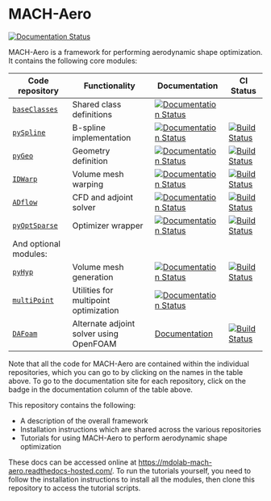 # MACH-Aero
[![Documentation Status](https://readthedocs.com/projects/mdolab-mach-aero/badge/?version=latest)](https://mdolab-mach-aero.readthedocs-hosted.com/en/latest/?badge=latest)

MACH-Aero is a framework for performing aerodynamic shape optimization.
It contains the following core modules:

| Code repository | Functionality | Documentation | CI Status |
| --------------- | ------------- | ------------- | --------- |
| [`baseClasses`](https://github.com/mdolab/baseclasses) | Shared class definitions | [![Documentation Status](https://readthedocs.com/projects/mdolab-baseclasses/badge/?version=latest)](https://mdolab-baseclasses.readthedocs-hosted.com/?badge=latest) |  |
| [`pySpline`](https://github.com/mdolab/pyspline) | B-spline implementation | [![Documentation Status](https://readthedocs.com/projects/mdolab-pyspline/badge/?version=latest)](https://mdolab-pyspline.readthedocs-hosted.com/en/latest/?badge=latest) | [![Build Status](https://travis-ci.com/mdolab/pyspline.svg?token=Kdy3JowvEtkKSPpqvdLj&branch=pySpline)](https://travis-ci.com/mdolab/pyspline) |
| [`pyGeo`](https://github.com/mdolab/pygeo) | Geometry definition | [![Documentation Status](https://readthedocs.com/projects/mdolab-pygeo/badge/?version=latest)](https://mdolab-pygeo.readthedocs-hosted.com/en/latest/?badge=latest) | [![Build Status](https://travis-ci.com/mdolab/pygeo.svg?branch=pyGeo)](https://travis-ci.com/mdolab/pygeo) |
| [`IDWarp`](https://github.com/mdolab/idwarp) | Volume mesh warping | [![Documentation Status](https://readthedocs.com/projects/mdolab-idwarp/badge/?version=latest)](https://mdolab-idwarp.readthedocs-hosted.com/en/latest/?badge=latest) | [![Build Status](https://travis-ci.com/mdolab/idwarp.svg?branch=master)](https://travis-ci.com/mdolab/idwarp) |
| [`ADflow`](https://github.com/mdolab/adflow) | CFD and adjoint solver | [![Documentation Status](https://readthedocs.com/projects/mdolab-adflow/badge/?version=latest)](https://mdolab-adflow.readthedocs-hosted.com/?badge=latest) | [![Build Status](https://travis-ci.com/mdolab/adflow.svg?branch=master)](https://travis-ci.com/mdolab/adflow)  |
| [`pyOptSparse`](https://github.com/mdolab/pyoptsparse) | Optimizer wrapper | [![Documentation Status](https://readthedocs.com/projects/mdolab-pyoptsparse/badge/?version=latest)](https://mdolab-pyoptsparse.readthedocs-hosted.com/en/latest/?badge=latest) | [![Build Status](https://travis-ci.com/mdolab/pyoptsparse.svg?branch=master)](https://travis-ci.com/mdolab/pyoptsparse) |
| And optional modules: |  |  |  |
| [`pyHyp`](https://github.com/mdolab/pyhyp) | Volume mesh generation | [![Documentation Status](https://readthedocs.com/projects/mdolab-pyhyp/badge/?version=latest)](https://mdolab-pyhyp.readthedocs-hosted.com/en/latest) | [![Build Status](https://travis-ci.com/mdolab/pyhyp.svg?branch=master)](https://travis-ci.com/mdolab/pyhyp) |
| [`multiPoint`](https://github.com/mdolab/multipoint) | Utilities for multipoint optimization | [![Documentation Status](https://readthedocs.com/projects/mdolab-multipoint/badge/?version=latest)](https://mdolab-multipoint.readthedocs-hosted.com/en/latest/?badge=latest) |  |
| [`DAFoam`](https://github.com/mdolab/dafoam) | Alternate adjoint solver using OpenFOAM | [Documentation](https://dafoam.github.io/) | [![Build Status](https://travis-ci.com/mdolab/dafoam.svg?branch=master)](https://travis-ci.com/mdolab/dafoam.svg?branch=master) |

Note that all the code for MACH-Aero are contained within the individual repositories, which you can go to by clicking on the names in the table above.
To go to the documentation site for each repository, click on the badge in the documentation column of the table above.

This repository contains the following:
- A description of the overall framework
- Installation instructions which are shared across the various repositories
- Tutorials for using MACH-Aero to perform aerodynamic shape optimization

These docs can be accessed online at https://mdolab-mach-aero.readthedocs-hosted.com/.
To run the tutorials yourself, you need to follow the installation instructions to install all the modules, then clone this repository to access the tutorial scripts.
